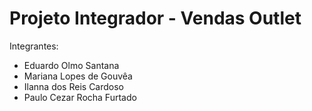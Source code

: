# Projeto Integrador - Vendas Outlet

Integrantes:
- Eduardo Olmo Santana
- Mariana Lopes de Gouvêa
- Ilanna dos Reis Cardoso
- Paulo Cezar Rocha Furtado
